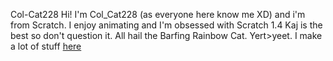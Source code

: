 Col-Cat228
Hi! I'm Col_Cat228 (as everyone here know me XD) and i'm from Scratch. I enjoy animating and I'm obsessed with Scratch 1.4 Kaj is the best so don't question it. All hail the Barfing Rainbow Cat. Yert>yeet. I make a lot of stuff <a href="https://scratch.mit.edu/users/Col_Cat228/projects">here</a>
